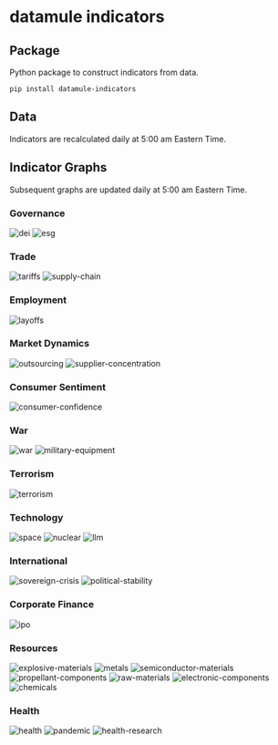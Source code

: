 # datamule indicators

## Package

Python package to construct indicators from data.

```
pip install datamule-indicators
```

## Data

Indicators are recalculated daily at 5:00 am Eastern Time.

## Indicator Graphs

Subsequent graphs are updated daily at 5:00 am Eastern Time.

### Governance
![dei](./graphs/dei.png)
![esg](./graphs/esg.png)
### Trade
![tariffs](./graphs/tariffs.png)
![supply-chain](./graphs/supply-chain.png)
### Employment
![layoffs](./graphs/layoffs.png)
### Market Dynamics
![outsourcing](./graphs/outsourcing.png)
![supplier-concentration](./graphs/supplier-concentration.png)
### Consumer Sentiment
![consumer-confidence](./graphs/consumer-confidence.png)
### War
![war](./graphs/war.png)
![military-equipment](./graphs/military-equipment.png)
### Terrorism
![terrorism](./graphs/terrorism.png)
### Technology
![space](./graphs/space.png)
![nuclear](./graphs/nuclear.png)
![llm](./graphs/llm.png)
### International
![sovereign-crisis](./graphs/sovereign-crisis.png)
![political-stability](./graphs/political-stability.png)
### Corporate Finance
![ipo](./graphs/ipo.png)
### Resources
![explosive-materials](./graphs/explosive-materials.png)
![metals](./graphs/metals.png)
![semiconductor-materials](./graphs/semiconductor-materials.png)
![propellant-components](./graphs/propellant-components.png)
![raw-materials](./graphs/raw-materials.png)
![electronic-components](./graphs/electronic-components.png)
![chemicals](./graphs/chemicals.png)
### Health
![health](./graphs/health.png)
![pandemic](./graphs/pandemic.png)
![health-research](./graphs/health-research.png)
